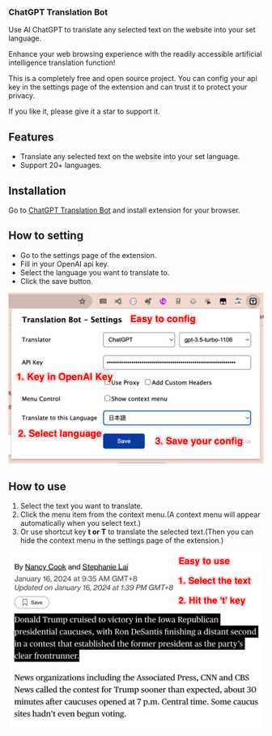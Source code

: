 ### ChatGPT Translation Bot

Use AI ChatGPT to translate any selected text on the website into your set language.

Enhance your web browsing experience with the readily accessible artificial intelligence translation function!

This is a completely free and open source project. You can config your api key in the settings page of the extension and can trust it to protect your privacy.

If you like it, please give it a star to support it.

## Features
- Translate any selected text on the website into your set language.
- Support 20+ languages.

## Installation
Go to [ChatGPT Translation Bot](https://chromewebstore.google.com/detail/chatgpt-translation-bot/fglemdfemikhijpgojdobdgplbcfomdf) and install extension for your browser.

## How to setting
- Go to the settings page of the extension.
- Fill in your OpenAI api key.
- Select the language you want to translate to.
- Click the save button.

![how to config](/images/how-to-config.png)

## How to use
1. Select the text you want to translate.
2. Click the menu item from the context menu.(A context menu will appear automatically when you select text.)
3. Or use shortcut key **t or T** to translate the selected text.(Then you can hide the context menu in the settings page of the extension.)

![how to use](/images/how-to-use.png)
